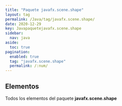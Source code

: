 ```yaml
---
title: "Paquete javafx.scene.shape"
layout: tag
permalink: /Java/tag/javafx.scene.shape/
date: 2020-12-29
key: Javapaquetejavafx.scene.shape
sidebar: 
  nav: java
aside: 
  toc: true
pagination: 
  enabled: true
  tag: "javafx.scene.shape"
  permalink: /:num/
---
```


<h2>Elementos</h2>
Todos los elementos del paquete <strong>javafx.scene.shape</strong>
